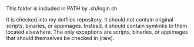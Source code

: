 This folder is included in PATH by .sh/login.sh

It is checked into my dotfiles repository. It should not contain original
scripts, binaries, or appimages. Instead, it should contain symlinks to them
located elsewhere. The only exceptions are scripts, binaries, or appimages that
should themselves be checked in (rare).
